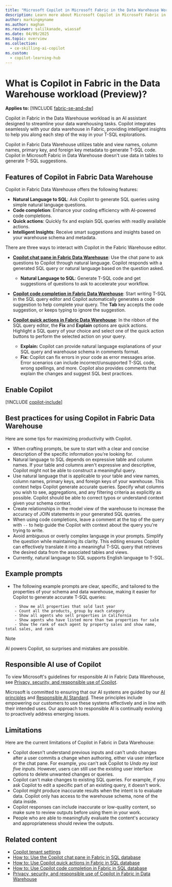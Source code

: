 ```yaml
---
title: "Microsoft Copilot in Microsoft Fabric in the Data Warehouse Workload Overview"
description: Learn more about Microsoft Copilot in Microsoft Fabric in the Data Warehouse workload.
author: markingmyname
ms.author: maghan
ms.reviewer: salilkanade, wiassaf
ms.date: 04/09/2025
ms.topic: overview
ms.collection:
  - ce-skilling-ai-copilot
ms.custom:
  - copilot-learning-hub
---
```


# What is Copilot in Fabric in the Data Warehouse workload (Preview)?

**Applies to:** [!INCLUDE [fabric-se-and-dw](includes/applies-to-version/fabric-se-and-dw.md)]

Copilot in Fabric in the Data Warehouse workload is an AI assistant designed to streamline your data warehousing tasks. Copilot integrates seamlessly with your data warehouse in Fabric, providing intelligent insights to help you along each step of the way in your T-SQL explorations.

Copilot in Fabric Data Warehouse utilizes table and view names, column names, primary key, and foreign key metadata to generate T-SQL code. Copilot in Microsoft Fabric in Data Warehouse doesn't use data in tables to generate T-SQL suggestions.

## Features of Copilot in Fabric Data Warehouse

Copilot in Fabric Data Warehouse offers the following features:

- **Natural Language to SQL**: Ask Copilot to generate SQL queries using simple natural language questions.
- **Code completion**: Enhance your coding efficiency with AI-powered code completions.
- **Quick actions**: Quickly fix and explain SQL queries with readily available actions.
- **Intelligent Insights**: Receive smart suggestions and insights based on your warehouse schema and metadata.

There are three ways to interact with Copilot in the Fabric Warehouse editor.

- **[Copilot chat pane in Fabric Data Warehouse](copilot-chat-pane.md)**: Use the chat pane to ask questions to Copilot through natural language. Copilot responds with a generated SQL query or natural language based on the question asked.
  - **Natural Language to SQL**: Generate T-SQL code and get suggestions of questions to ask to accelerate your workflow.

- **[Copilot code completion in Fabric Data Warehouse](copilot-code-completion.md)**: Start writing T-SQL in the SQL query editor and Copilot automatically generates a code suggestion to help complete your query. The **Tab** key accepts the code suggestion, or keeps typing to ignore the suggestion.

- **[Copilot quick actions in Fabric Data Warehouse](copilot-quick-action.md)**: In the ribbon of the SQL query editor, the **Fix** and **Explain** options are quick actions. Highlight a SQL query of your choice and select one of the quick action buttons to perform the selected action on your query.
  - **Explain:** Copilot can provide natural language explanations of your SQL query and warehouse schema in comments format.
  - **Fix:** Copilot can fix errors in your code as error messages arise. Error scenarios can include incorrect/unsupported T-SQL code, wrong spellings, and more. Copilot also provides comments that explain the changes and suggest SQL best practices.

## Enable Copilot

[!INCLUDE [copilot-include](../includes/copilot-include.md)]

## Best practices for using Copilot in Fabric Data Warehouse

Here are some tips for maximizing productivity with Copilot.

- When crafting prompts, be sure to start with a clear and concise description of the specific information you're looking for.
- Natural language to SQL depends on expressive table and column names. If your table and columns aren't expressive and descriptive, Copilot might not be able to construct a meaningful query.
- Use natural language that is applicable to your table and view names, column names, primary keys, and foreign keys of your warehouse. This context helps Copilot generate accurate queries. Specify what columns you wish to see, aggregations, and any filtering criteria as explicitly as possible. Copilot should be able to correct typos or understand context given your schema context.
- Create relationships in the model view of the warehouse to increase the accuracy of JOIN statements in your generated SQL queries.
- When using code completions, leave a comment at the top of the query with `--` to help guide the Copilot with context about the query you're trying to write.
- Avoid ambiguous or overly complex language in your prompts. Simplify the question while maintaining its clarity. This editing ensures Copilot can effectively translate it into a meaningful T-SQL query that retrieves the desired data from the associated tables and views.
- Currently, natural language to SQL supports English language to T-SQL.

## Example prompts

- The following example prompts are clear, specific, and tailored to the properties of your schema and data warehouse, making it easier for Copilot to generate accurate T-SQL queries:

```copilot-prompt
    - Show me all properties that sold last year
    - Count all the products, group by each category
    - Show all agents who sell properties in California
    - Show agents who have listed more than two properties for sale
    - Show the rank of each agent by property sales and show name, total sales, and rank
```

> [!NOTE]
> AI powers Copilot, so surprises and mistakes are possible.

## Responsible AI use of Copilot

To view Microsoft's guidelines for responsible AI in Fabric Data Warehouse, see [Privacy, security, and responsible use of Copilot](/fabric/fundamentals/copilot-data-warehouse-privacy-security).

Microsoft is committed to ensuring that our AI systems are guided by our [AI principles](https://www.microsoft.com/ai/principles-and-approach/) and [Responsible AI Standard](https://www.microsoft.com/ai/responsible-ai). These principles include empowering our customers to use these systems effectively and in line with their intended uses. Our approach to responsible AI is continually evolving to proactively address emerging issues.

## Limitations

Here are the current limitations of Copilot in Fabric in Data Warehouse:

- Copilot doesn't understand previous inputs and can't undo changes after a user commits a change when authoring, either via user interface or the chat pane. For example, you can't ask Copilot to *Undo my last five inputs.* However, users can still use the existing user interface options to delete unwanted changes or queries.
- Copilot can't make changes to existing SQL queries. For example, if you ask Copilot to edit a specific part of an existing query, it doesn't work.
- Copilot might produce inaccurate results when the intent is to evaluate data. Copilot only has access to the warehouse schema, none of the data inside.
- Copilot responses can include inaccurate or low-quality content, so make sure to review outputs before using them in your work.
- People who are able to meaningfully evaluate the content's accuracy and appropriateness should review the outputs.

## Related content

- [Copilot tenant settings](../admin/service-admin-portal-copilot.md)
- [How to: Use the Copilot chat pane in Fabric in SQL database](copilot-chat-pane.md)
- [How to: Use Copilot quick actions in Fabric in SQL database](copilot-quick-action.md)
- [How to: Use Copilot code completion in Fabric in SQL database](copilot-code-completion.md)
- [Privacy, security, and responsible use of Copilot in Fabric in Data Warehouse](../fundamentals/copilot-data-warehouse-privacy-security.md)
